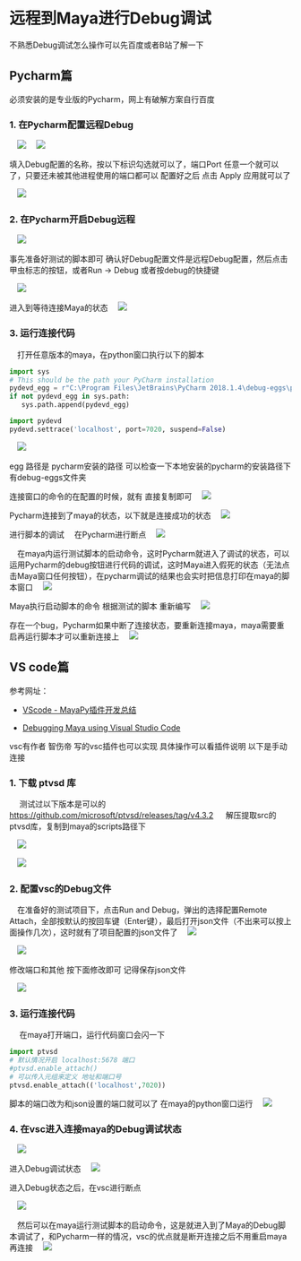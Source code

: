 # 远程到Maya进行Debug调试

不熟悉Debug调试怎么操作可以先百度或者B站了解一下

## Pycharm篇

必须安装的是专业版的Pycharm，网上有破解方案自行百度

### 1. 在Pycharm配置远程Debug

&emsp;![](../../images/Mayas/Debugs/d1_output_1.png)
&emsp;![](../../images/Mayas/Debugs/d1_output_2.png)

填入Debug配置的名称，按以下标识勾选就可以了，端口Port 任意一个就可以了，只要还未被其他进程使用的端口都可以 
配置好之后 点击 Apply 应用就可以了

&emsp;![](../../images/Mayas/Debugs/d1_output_3.png)

### 2. 在Pycharm开启Debug远程
&emsp;![](../../images/Mayas/Debugs/d1_output_4.png)

事先准备好测试的脚本即可
确认好Debug配置文件是远程Debug配置，然后点击甲虫标志的按钮，或者Run -> Debug
或者按debug的快捷键

&emsp;![](../../images/Mayas/Debugs/d1_output_5.png)

进入到等待连接Maya的状态
&emsp;![](../../images/Mayas/Debugs/d1_output_6.png)

### 3. 运行连接代码

&emsp;打开任意版本的maya，在python窗口执行以下的脚本

```python
import sys
# This should be the path your PyCharm installation
pydevd_egg = r"C:\Program Files\JetBrains\PyCharm 2018.1.4\debug-eggs\pycharm-debug.egg"
if not pydevd_egg in sys.path:
   sys.path.append(pydevd_egg)

import pydevd
pydevd.settrace('localhost', port=7020, suspend=False)
```
&emsp;![](../../images/Mayas/Debugs/d1_output_7.png)

egg 路径是 pycharm安装的路径 可以检查一下本地安装的pycharm的安装路径下有debug-eggs文件夹

连接窗口的命令的在配置的时候，就有 直接复制即可
&emsp;![](../../images/Mayas/Debugs/d1_output_8.png)

Pycharm连接到了maya的状态，以下就是连接成功的状态
&emsp;![](../../images/Mayas/Debugs/d1_output_9.png)

进行脚本的调试
&emsp;在Pycharm进行断点
&emsp;![](../../images/Mayas/Debugs/d1_output_10.png)

&emsp;在maya内运行测试脚本的启动命令，这时Pycharm就进入了调试的状态，可以运用Pycharm的debug按钮进行代码的调试，这时Maya进入假死的状态（无法点击Maya窗口任何按钮），在pycharm调试的结果也会实时把信息打印在maya的脚本窗口
&emsp;![](../../images/Mayas/Debugs/d1_output_11.png)

Maya执行启动脚本的命令 根据测试的脚本 重新编写
&emsp;![](../../images/Mayas/Debugs/d1_output_12.png)

存在一个bug，Pycharm如果中断了连接状态，要重新连接maya，maya需要重启再运行脚本才可以重新连接上
&emsp;![](../../images/Mayas/Debugs/d1_output_13.png)

## VS code篇

参考网址：
- [VScode - MayaPy插件开发总结](https://blog.l0v0.com/posts/4d164b82.html)

- [Debugging Maya using Visual Studio Code](http://iwonderwhatjoeisworkingon.blogspot.com/2017/04/debugging-maya-using-visual-studio-code.html)

vsc有作者 智伤帝 写的vsc插件也可以实现 具体操作可以看插件说明
以下是手动连接

### 1. 下载 ptvsd 库
&emsp; 测试过以下版本是可以的
&emsp; https://github.com/microsoft/ptvsd/releases/tag/v4.3.2
&emsp; 解压提取src的ptvsd库，复制到maya的scripts路径下

&emsp;![](../../images/Mayas/Debugs/d1_output_14.png)

&emsp;![](../../images/Mayas/Debugs/d1_output_15.png)

### 2. 配置vsc的Debug文件

&emsp;在准备好的测试项目下，点击Run and Debug，弹出的选择配置Remote Attach，全部按默认的按回车键（Enter键），最后打开json文件（不出来可以按上面操作几次），这时就有了项目配置的json文件了
&emsp;![](../../images/Mayas/Debugs/d1_output_16.png)

&emsp;![](../../images/Mayas/Debugs/d1_output_17.png)

修改端口和其他 按下面修改即可 记得保存json文件

&emsp;![](../../images/Mayas/Debugs/d1_output_18.png)

### 3. 运行连接代码
&emsp; 在maya打开端口，运行代码窗口会闪一下

```python
import ptvsd
# 默认情况开启 localhost:5678 端口
#ptvsd.enable_attach()
# 可以传入元组来定义 地址和端口号
ptvsd.enable_attach(('localhost',7020))
```

脚本的端口改为和json设置的端口就可以了 在maya的python窗口运行
&emsp;![](../../images/Mayas/Debugs/d1_output_19.png)

### 4. 在vsc进入连接maya的Debug调试状态
&emsp;![](../../images/Mayas/Debugs/d1_output_20.png)

进入Debug调试状态
&emsp;![](../../images/Mayas/Debugs/d1_output_21.png)

进入Debug状态之后，在vsc进行断点

&emsp;![](../../images/Mayas/Debugs/d1_output_22.png)

&emsp;然后可以在maya运行测试脚本的启动命令，这是就进入到了Maya的Debug脚本调试了，和Pycharm一样的情况，vsc的优点就是断开连接之后不用重启maya再连接
&emsp;![](../../images/Mayas/Debugs/d1_output_23.png)